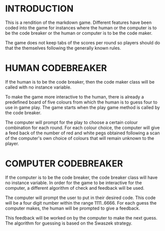 # INTRODUCTION

This is a rendition of the markdown game. Different features have been coded into the game for instances where the human or the computer is to be the code breaker or the human or computer is to be the code maker.

The game does not keep tabs of the scores per round so players should do that the themselves following the generally known rules.

# HUMAN CODEBREAKER

 If the human is to be the code breaker, then the code maker class will be called with no instance variable. 
 
 To make the game more interactive to the human, there is already a predefined board of five colours from which the human is to guess four to use in game play. The game starts when the play game method is called by the code breaker.
 
 The computer will prompt for the play to choose a certain colour combination for each round. For each colour choice, the computer will give a feed back of the number of red and white pegs obtained following a scan of the computer's own choice of colours that will remain unknown to the player.

# COMPUTER CODEBREAKER

  If the computer is to be the code breaker, the code breaker class will have no instance variable. In order for the game to be interactive for the computer, a different algorithm of check and feedback will be used.

The computer will prompt the user to put in their desired code. This code will be a four digit number within the range 1111..6666. For each guess the computer makes, the human will be prompted to give a feedback.

This feedback will be worked on by the computer to make the next guess. The algorithm for guessing is based on the Swaszek strategy.
